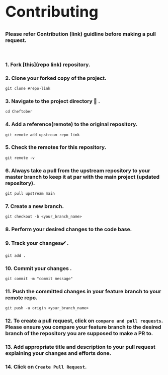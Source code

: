 <h1 style="font-size: 3rem">Contributing</h1>

### Please refer Contribution (link) guidline before making a pull request.
<br>


### **1.**  Fork [this](repo link) repository.

### **2.**  Clone your forked copy of the project.

```
git clone #repo-link
```

### **3.** Navigate to the project directory :file_folder: .

```
cd Cheftober
```

### **4.** Add a reference(remote) to the original repository.

```
git remote add upstream repo link
```

### **5.** Check the remotes for this repository.
```
git remote -v
```

### **6.** Always take a pull from the upstream repository to your master branch to keep it at par with the main project (updated repository).

```
git pull upstream main
```

### **7.** Create a new branch.

```
git checkout -b <your_branch_name>
```

### **8.** Perform your desired changes to the code base.


### **9.** Track your changes:heavy_check_mark: .

```
git add .
```

### **10.** Commit your changes .

```
git commit -m "commit message"
```

### **11.** Push the committed changes in your feature branch to your remote repo.
```
git push -u origin <your_branch_name>
```

### **12.** To create a pull request, click on `compare and pull requests`. Please ensure you compare your feature branch to the desired branch of the repository you are supposed to make a PR to.


### **13.** Add appropriate title and description to your pull request explaining your changes and efforts done.


### **14.** Click on `Create Pull Request`.

